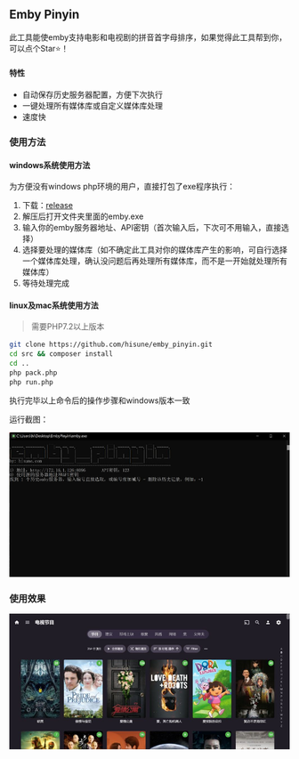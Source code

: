 ## Emby Pinyin

此工具能使emby支持电影和电视剧的拼音首字母排序，如果觉得此工具帮到你，可以点个Star⭐️！

#### 特性
- 自动保存历史服务器配置，方便下次执行
- 一键处理所有媒体库或自定义媒体库处理
- 速度快

### 使用方法

#### windows系统使用方法

为方便没有windows php环境的用户，直接打包了exe程序执行：

1. 下载：[release](https://github.com/hisune/emby_pinyin/releases)
2. 解压后打开文件夹里面的emby.exe
3. 输入你的emby服务器地址、API密钥（首次输入后，下次可不用输入，直接选择）
4. 选择要处理的媒体库（如不确定此工具对你的媒体库产生的影响，可自行选择一个媒体库处理，确认没问题后再处理所有媒体库，而不是一开始就处理所有媒体库）
5. 等待处理完成

#### linux及mac系统使用方法

> 需要PHP7.2以上版本

```sh
git clone https://github.com/hisune/emby_pinyin.git
cd src && composer install
cd ..
php pack.php
php run.php
```

执行完毕以上命令后的操作步骤和windows版本一致

运行截图：

![](https://raw.githubusercontent.com/hisune/images/master/emby_pinyin_2.jpg)


### 使用效果

![](https://raw.githubusercontent.com/hisune/images/master/emby_pinyin_1.jpg)
